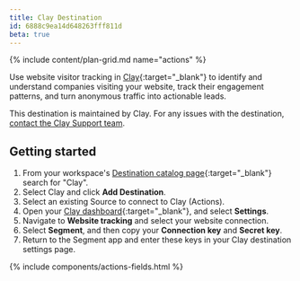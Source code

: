 ```yaml
---
title: Clay Destination
id: 6888c9ea14d648263fff811d
beta: true
---
```


{% include content/plan-grid.md name="actions" %}

Use website visitor tracking in [Clay](https://clay.com/?utm_source=segmentio&utm_medium=docs&utm_campaign=partners){:target="\_blank"} to identify and understand companies visiting your website, track their engagement patterns, and turn anonymous traffic into actionable leads.

This destination is maintained by Clay. For any issues with the destination, [contact the Clay Support team](mailto:support@clay.com).

## Getting started

1. From your workspace's [Destination catalog page](https://app.segment.com/goto-my-workspace/destinations/catalog){:target="\_blank"} search for "Clay".
2. Select Clay and click **Add Destination**.
3. Select an existing Source to connect to Clay (Actions).
4. Open your [Clay dashboard](https://app.clay.com){:target="\_blank"}, and select **Settings**.
5. Navigate to **Website tracking** and select your website connection.
6. Select **Segment**, and then copy your **Connection key** and **Secret key**.
7. Return to the Segment app and enter these keys in your Clay destination settings page.

{% include components/actions-fields.html %}
